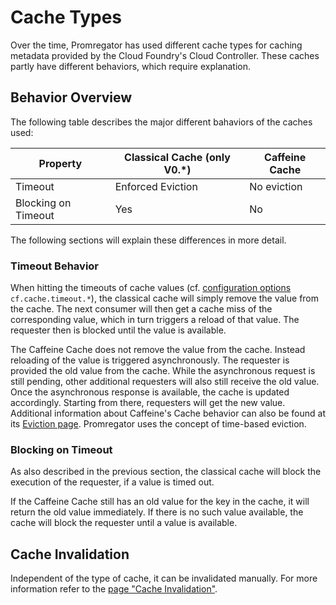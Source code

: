 # Cache Types

Over the time, Promregator has used different cache types for caching metadata provided by the Cloud Foundry's Cloud Controller. These caches partly have different behaviors, which require explanation.

## Behavior Overview

The following table describes the major different bahaviors of the caches used:

| Property | Classical Cache (only V0.*) | Caffeine Cache |
|----------|-----------------|----------------|
| Timeout  | Enforced Eviction | No eviction  |
| Blocking on Timeout | Yes   | No |

The following sections will explain these differences in more detail.

### Timeout Behavior

When hitting the timeouts of cache values (cf. [configuration options](config.md) `cf.cache.timeout.*`), the classical cache will simply remove the value from the cache. The next consumer will then get a cache miss of the corresponding value, which in turn triggers a reload of that value. The requester then is blocked until the value is available.

The Caffeine Cache does not remove the value from the cache. Instead reloading of the value is triggered asynchronously. The requester is provided the old value from the cache. While the asynchronous request is still pending, other additional requesters will also still receive the old value. Once the asynchronous response is available, the cache is updated accordingly. Starting from there, requesters will get the new value. Additional information about Caffeine's Cache behavior can also be found at its [Eviction page](https://github.com/ben-manes/caffeine/wiki/Eviction). Promregator uses the concept of time-based eviction.

### Blocking on Timeout

As also described in the previous section, the classical cache will block the execution of the requester, if a value is timed out.

If the Caffeine Cache still has an old value for the key in the cache, it will return the old value immediately. If there is no such value available, the cache will block the requester until a value is available.

## Cache Invalidation

Independent of the type of cache, it can be invalidated manually. For more information refer to the [page "Cache Invalidation"](invalidate-cache.md).
